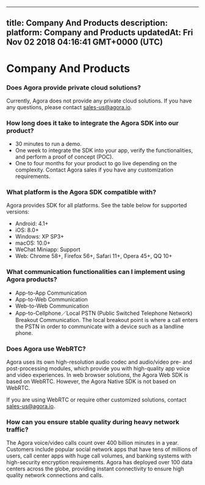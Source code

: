 
---
title: Company And Products
description: 
platform: Company and Products
updatedAt: Fri Nov 02 2018 04:16:41 GMT+0000 (UTC)
---
# Company And Products
### Does Agora provide private cloud solutions?

Currently, Agora does not provide any private cloud solutions. If you have any questions, please contact sales-us@agora.io.

### How long does it take to integrate the Agora SDK into our product?

* 30 minutes to run a demo.
* One week to integrate the SDK into your app, verify the functionalities, and perform a proof of concept (POC).
* One to four months for your product to go live depending on the complexity. Contact Agora sales if you have any customization requirements.

### What platform is the Agora SDK compatible with?

Agora provides SDK for all platforms. See the table below for supported versions:
* Android: 4.1+
* iOS: 8.0+
* Windows: XP SP3+
* macOS: 10.0+
* WeChat Miniapp: Support
* Web: Chrome 58+, Firefox 56+, Safari 11+, Opera 45+, QQ 10+

### What communication functionalities can I implement using Agora products?

* App-to-App Communication
* App-to-Web Communication
* Web-to-Web Communication
* App-to-Cellphone／Local PSTN (Public Switched Telephone Network) Breakout Communication. The local breakout point is where a call enters the PSTN in order to communicate with a device such as a landline phone.

### Does Agora use WebRTC?

Agora uses its own high-resolution audio codec and audio/video pre- and post-processing modules, which provide you with high-quality app voice and video experiences. In web browser solutions, the Agora Web SDK is based on WebRTC. However, the Agora Native SDK is not based on WebRTC.

If you are using WebRTC or require other customized solutions, contact sales-us@agora.io.

### How can you ensure stable quality during heavy network traffic?

The Agora voice/video calls count over 400 billion minutes in a year. Customers include popular social network apps that have tens of millions of users, call center apps with huge call volumes, and banking systems with high-security encryption requirements. Agora has deployed over 100 data centers across the globe, providing instant connectivity to ensure high quality network connections and calls.

